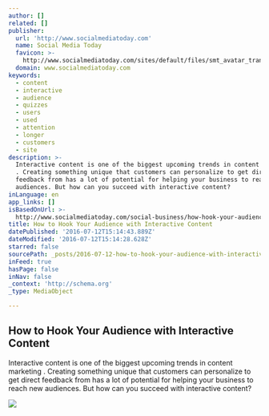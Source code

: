 ```yaml
---
author: []
related: []
publisher:
  url: 'http://www.socialmediatoday.com'
  name: Social Media Today
  favicon: >-
    http://www.socialmediatoday.com/sites/default/files/smt_avatar_transparent.png
  domain: www.socialmediatoday.com
keywords:
  - content
  - interactive
  - audience
  - quizzes
  - users
  - used
  - attention
  - longer
  - customers
  - site
description: >-
  Interactive content is one of the biggest upcoming trends in content marketing
  . Creating something unique that customers can personalize to get direct
  feedback from has a lot of potential for helping your business to reach new
  audiences. But how can you succeed with interactive content?
inLanguage: en
app_links: []
isBasedOnUrl: >-
  http://www.socialmediatoday.com/social-business/how-hook-your-audience-interactive-content
title: How to Hook Your Audience with Interactive Content
datePublished: '2016-07-12T15:14:43.889Z'
dateModified: '2016-07-12T15:14:28.628Z'
starred: false
sourcePath: _posts/2016-07-12-how-to-hook-your-audience-with-interactive-content.md
inFeed: true
hasPage: false
inNav: false
_context: 'http://schema.org'
_type: MediaObject

---
```

<article style=""><h1>How to Hook Your Audience with Interactive Content</h1><p>Interactive content is one of the biggest upcoming trends in content marketing . Creating something unique that customers can personalize to get direct feedback from has a lot of potential for helping your business to reach new audiences. But how can you succeed with interactive content?</p><img src="http://louder.online/wp-content/uploads/2016/06/img7-7.png" /></article>